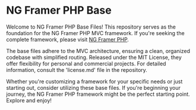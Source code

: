 # NG Framer PHP Base

Welcome to NG Framer PHP Base Files! This repository serves as the foundation for the NG Framer PHP MVC framework. If you're seeking the complete framework, please visit [NG Framer PHP](https://github.com/ngframer/ngframer.php).

The base files adhere to the MVC architecture, ensuring a clean, organized codebase with simplified routing. Released under the MIT License, they offer flexibility for personal and commercial projects. For detailed information, consult the 'license.md' file in the repository.

Whether you're customizing a framework for your specific needs or just starting out, consider utilizing these base files. If you're beginning your journey, the NG Framer PHP framework might be the perfect starting point. Explore and enjoy!
